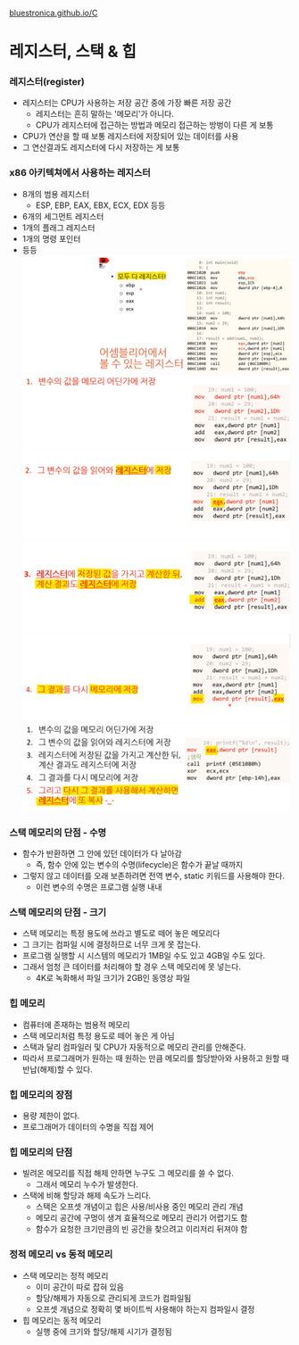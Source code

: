 [bluestronica.github.io/C](https://bluestronica.github.io/C)


# 레지스터, 스택 & 힙


### 레지스터(register)
- 레지스터는 CPU가 사용하는 저장 공간 중에 가장 빠른 저장 공간
  - 레지스터는 흔히 말하는 '메모리'가 아니다.
  - CPU가 레지스터에 접근하는 방법과 메모리 접근하는 방벙이 다른 게 보통
- CPU가 연산을 할 때 보통 레지스터에 저장되어 있는 데이터를 사용
- 그 연산결과도 레지스터에 다시 저장하는 게 보통

### x86 아키텍쳐에서 사용하는 레지스터
- 8개의 범용 레지스터
  - ESP, EBP, EAX, EBX, ECX, EDX 등등
- 6개의 세그먼트 레지스터
- 1개의 플래그 레지스터
- 1개의 명령 포인터
- 등등
![img](Img/assem.png)
![img](Img/register01.png)
![img](Img/register02.png)
![img](Img/register03.png)
![img](Img/register04.png)
![img](Img/register05.png)


### 스택 메모리의 단점 - 수명
- 함수가 반환하면 그 안에 있던 데이터가 다 날아감
  - 즉, 함수 안에 있는 변수의 수명(lifecycle)은 함수가 끝날 때까지
- 그렇지 않고 데이터를 오래 보존하려면 전역 변수, static 키워드를 사용해야 한다.
  - 이런 변수의 수명은 프로그램 실행 내내

### 스택 메모리의 단점 - 크기
- 스택 메모리는 특정 용도에 쓰라고 별도로 떼어 놓은 메모리다
- 그 크기는 컴파일 시에 결정하므로 너무 크게 못 잡는다.
- 프로그램 실행할 시 시스템의 메모리가 1MB일 수도 있고 4GB일 수도 있다.
- 그래서 엄청 큰 데이터를 처리해야 할 경우 스택 메모리에 못 넣는다.
  - 4K로 녹화해서 파일 크기가 2GB인 동영상 파일

### 힙 메모리
- 컴퓨터에 존재하는 범용적 메모리
- 스택 메모리처럼 특정 용도로 떼어 놓은 게 아님
- 스택과 달리 컴파일러 및 CPU가 자동적으로 메모리 관리를 안해준다.
- 따라서 프로그래머가 원하는 때 원하는 만큼 메모리를 할당받아와 사용하고 원할 때 반납(해제)할 수 있다.

### 힙 메모리의 장점
- 용량 제한이 없다.
- 프로그래머가 데이터의 수명을 직접 제어

### 힙 메모리의 단점
- 빌려온 메모리를 직접 해제 안하면 누구도 그 메모리를 쓸 수 없다.
  - 그래서 메모리 누수가 발생한다.
- 스택에 비해 할당과 해제 속도가 느리다.
  - 스택은 오프셋 개념이고 힙은 사용/비사용 중인 메모리 관리 개념
  - 메모리 공간에 구멍이 생겨 효율적으로 메모리 관리가 어렵기도 함
  - 함수가 요청한 크기만큼의 빈 공간을 찾으려고 이리저리 뒤져야 함
  
### 정적 메모리 vs 동적 메모리
- 스택 메모리는 정적 메모리
  - 이미 공간이 따로 잡혀 있음
  - 할당/해제가 자동으로 관리되게 코드가 컴파일됨
  - 오프셋 개념으로 정확히 몇 바이트씩 사용해야 하는지 컴파일시 결정
- 힙 메모리는 동적 메모리
  - 실행 중에 크기와 할당/해제 시기가 결정됨
  




